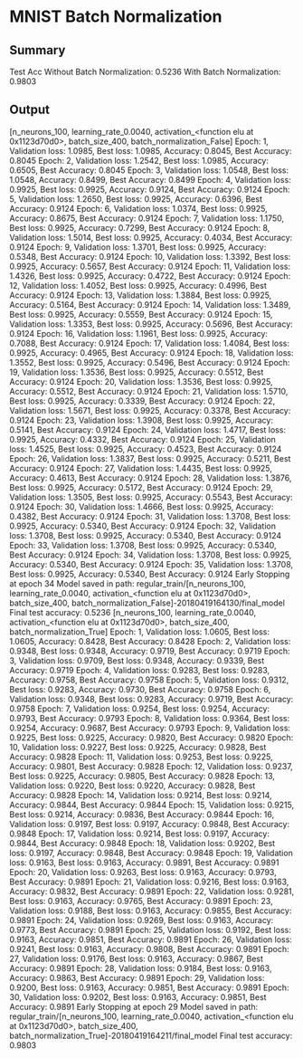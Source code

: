 # MNIST Batch Normalization
## Summary
Test Acc
Without Batch Normalization: 0.5236
With Batch Normalization: 0.9803
## Output
[n_neurons_100, learning_rate_0.0040, activation_<function elu at 0x1123d70d0>, batch_size_400, batch_normalization_False]
Epoch:  1, Validation loss:    1.0985, Best loss:   1.0985, Accuracy: 0.8045, Best Accuracy: 0.8045
Epoch:  2, Validation loss:    1.2542, Best loss:   1.0985, Accuracy: 0.6505, Best Accuracy: 0.8045
Epoch:  3, Validation loss:    1.0548, Best loss:   1.0548, Accuracy: 0.8499, Best Accuracy: 0.8499
Epoch:  4, Validation loss:    0.9925, Best loss:   0.9925, Accuracy: 0.9124, Best Accuracy: 0.9124
Epoch:  5, Validation loss:    1.2650, Best loss:   0.9925, Accuracy: 0.6396, Best Accuracy: 0.9124
Epoch:  6, Validation loss:    1.0374, Best loss:   0.9925, Accuracy: 0.8675, Best Accuracy: 0.9124
Epoch:  7, Validation loss:    1.1750, Best loss:   0.9925, Accuracy: 0.7299, Best Accuracy: 0.9124
Epoch:  8, Validation loss:    1.5014, Best loss:   0.9925, Accuracy: 0.4034, Best Accuracy: 0.9124
Epoch:  9, Validation loss:    1.3701, Best loss:   0.9925, Accuracy: 0.5348, Best Accuracy: 0.9124
Epoch: 10, Validation loss:    1.3392, Best loss:   0.9925, Accuracy: 0.5657, Best Accuracy: 0.9124
Epoch: 11, Validation loss:    1.4326, Best loss:   0.9925, Accuracy: 0.4722, Best Accuracy: 0.9124
Epoch: 12, Validation loss:    1.4052, Best loss:   0.9925, Accuracy: 0.4996, Best Accuracy: 0.9124
Epoch: 13, Validation loss:    1.3884, Best loss:   0.9925, Accuracy: 0.5164, Best Accuracy: 0.9124
Epoch: 14, Validation loss:    1.3489, Best loss:   0.9925, Accuracy: 0.5559, Best Accuracy: 0.9124
Epoch: 15, Validation loss:    1.3353, Best loss:   0.9925, Accuracy: 0.5696, Best Accuracy: 0.9124
Epoch: 16, Validation loss:    1.1961, Best loss:   0.9925, Accuracy: 0.7088, Best Accuracy: 0.9124
Epoch: 17, Validation loss:    1.4084, Best loss:   0.9925, Accuracy: 0.4965, Best Accuracy: 0.9124
Epoch: 18, Validation loss:    1.3552, Best loss:   0.9925, Accuracy: 0.5496, Best Accuracy: 0.9124
Epoch: 19, Validation loss:    1.3536, Best loss:   0.9925, Accuracy: 0.5512, Best Accuracy: 0.9124
Epoch: 20, Validation loss:    1.3536, Best loss:   0.9925, Accuracy: 0.5512, Best Accuracy: 0.9124
Epoch: 21, Validation loss:    1.5710, Best loss:   0.9925, Accuracy: 0.3339, Best Accuracy: 0.9124
Epoch: 22, Validation loss:    1.5671, Best loss:   0.9925, Accuracy: 0.3378, Best Accuracy: 0.9124
Epoch: 23, Validation loss:    1.3908, Best loss:   0.9925, Accuracy: 0.5141, Best Accuracy: 0.9124
Epoch: 24, Validation loss:    1.4717, Best loss:   0.9925, Accuracy: 0.4332, Best Accuracy: 0.9124
Epoch: 25, Validation loss:    1.4525, Best loss:   0.9925, Accuracy: 0.4523, Best Accuracy: 0.9124
Epoch: 26, Validation loss:    1.3837, Best loss:   0.9925, Accuracy: 0.5211, Best Accuracy: 0.9124
Epoch: 27, Validation loss:    1.4435, Best loss:   0.9925, Accuracy: 0.4613, Best Accuracy: 0.9124
Epoch: 28, Validation loss:    1.3876, Best loss:   0.9925, Accuracy: 0.5172, Best Accuracy: 0.9124
Epoch: 29, Validation loss:    1.3505, Best loss:   0.9925, Accuracy: 0.5543, Best Accuracy: 0.9124
Epoch: 30, Validation loss:    1.4666, Best loss:   0.9925, Accuracy: 0.4382, Best Accuracy: 0.9124
Epoch: 31, Validation loss:    1.3708, Best loss:   0.9925, Accuracy: 0.5340, Best Accuracy: 0.9124
Epoch: 32, Validation loss:    1.3708, Best loss:   0.9925, Accuracy: 0.5340, Best Accuracy: 0.9124
Epoch: 33, Validation loss:    1.3708, Best loss:   0.9925, Accuracy: 0.5340, Best Accuracy: 0.9124
Epoch: 34, Validation loss:    1.3708, Best loss:   0.9925, Accuracy: 0.5340, Best Accuracy: 0.9124
Epoch: 35, Validation loss:    1.3708, Best loss:   0.9925, Accuracy: 0.5340, Best Accuracy: 0.9124
Early Stopping at epoch 34
Model saved in path: regular_train/[n_neurons_100, learning_rate_0.0040, activation_<function elu at 0x1123d70d0>, batch_size_400, batch_normalization_False]-20180419164130/final_model
Final test accuracy: 0.5236
[n_neurons_100, learning_rate_0.0040, activation_<function elu at 0x1123d70d0>, batch_size_400, batch_normalization_True]
Epoch:  1, Validation loss:    1.0605, Best loss:   1.0605, Accuracy: 0.8428, Best Accuracy: 0.8428
Epoch:  2, Validation loss:    0.9348, Best loss:   0.9348, Accuracy: 0.9719, Best Accuracy: 0.9719
Epoch:  3, Validation loss:    0.9709, Best loss:   0.9348, Accuracy: 0.9339, Best Accuracy: 0.9719
Epoch:  4, Validation loss:    0.9283, Best loss:   0.9283, Accuracy: 0.9758, Best Accuracy: 0.9758
Epoch:  5, Validation loss:    0.9312, Best loss:   0.9283, Accuracy: 0.9730, Best Accuracy: 0.9758
Epoch:  6, Validation loss:    0.9348, Best loss:   0.9283, Accuracy: 0.9719, Best Accuracy: 0.9758
Epoch:  7, Validation loss:    0.9254, Best loss:   0.9254, Accuracy: 0.9793, Best Accuracy: 0.9793
Epoch:  8, Validation loss:    0.9364, Best loss:   0.9254, Accuracy: 0.9687, Best Accuracy: 0.9793
Epoch:  9, Validation loss:    0.9225, Best loss:   0.9225, Accuracy: 0.9820, Best Accuracy: 0.9820
Epoch: 10, Validation loss:    0.9227, Best loss:   0.9225, Accuracy: 0.9828, Best Accuracy: 0.9828
Epoch: 11, Validation loss:    0.9253, Best loss:   0.9225, Accuracy: 0.9801, Best Accuracy: 0.9828
Epoch: 12, Validation loss:    0.9237, Best loss:   0.9225, Accuracy: 0.9805, Best Accuracy: 0.9828
Epoch: 13, Validation loss:    0.9220, Best loss:   0.9220, Accuracy: 0.9828, Best Accuracy: 0.9828
Epoch: 14, Validation loss:    0.9214, Best loss:   0.9214, Accuracy: 0.9844, Best Accuracy: 0.9844
Epoch: 15, Validation loss:    0.9215, Best loss:   0.9214, Accuracy: 0.9836, Best Accuracy: 0.9844
Epoch: 16, Validation loss:    0.9197, Best loss:   0.9197, Accuracy: 0.9848, Best Accuracy: 0.9848
Epoch: 17, Validation loss:    0.9214, Best loss:   0.9197, Accuracy: 0.9844, Best Accuracy: 0.9848
Epoch: 18, Validation loss:    0.9202, Best loss:   0.9197, Accuracy: 0.9848, Best Accuracy: 0.9848
Epoch: 19, Validation loss:    0.9163, Best loss:   0.9163, Accuracy: 0.9891, Best Accuracy: 0.9891
Epoch: 20, Validation loss:    0.9263, Best loss:   0.9163, Accuracy: 0.9793, Best Accuracy: 0.9891
Epoch: 21, Validation loss:    0.9216, Best loss:   0.9163, Accuracy: 0.9832, Best Accuracy: 0.9891
Epoch: 22, Validation loss:    0.9281, Best loss:   0.9163, Accuracy: 0.9765, Best Accuracy: 0.9891
Epoch: 23, Validation loss:    0.9188, Best loss:   0.9163, Accuracy: 0.9855, Best Accuracy: 0.9891
Epoch: 24, Validation loss:    0.9269, Best loss:   0.9163, Accuracy: 0.9773, Best Accuracy: 0.9891
Epoch: 25, Validation loss:    0.9192, Best loss:   0.9163, Accuracy: 0.9851, Best Accuracy: 0.9891
Epoch: 26, Validation loss:    0.9241, Best loss:   0.9163, Accuracy: 0.9808, Best Accuracy: 0.9891
Epoch: 27, Validation loss:    0.9176, Best loss:   0.9163, Accuracy: 0.9867, Best Accuracy: 0.9891
Epoch: 28, Validation loss:    0.9184, Best loss:   0.9163, Accuracy: 0.9863, Best Accuracy: 0.9891
Epoch: 29, Validation loss:    0.9200, Best loss:   0.9163, Accuracy: 0.9851, Best Accuracy: 0.9891
Epoch: 30, Validation loss:    0.9202, Best loss:   0.9163, Accuracy: 0.9851, Best Accuracy: 0.9891
Early Stopping at epoch 29
Model saved in path: regular_train/[n_neurons_100, learning_rate_0.0040, activation_<function elu at 0x1123d70d0>, batch_size_400, batch_normalization_True]-20180419164211/final_model
Final test accuracy: 0.9803